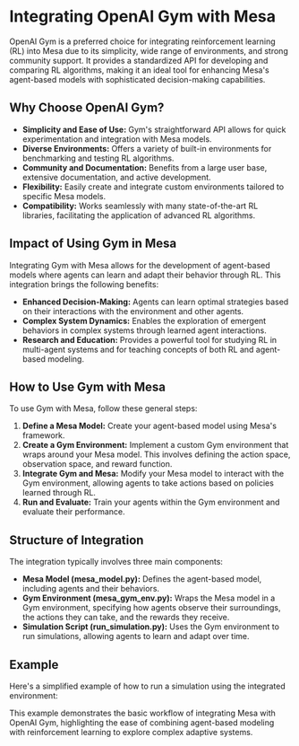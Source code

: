 # Integrating OpenAI Gym with Mesa

OpenAI Gym is a preferred choice for integrating reinforcement learning (RL) into Mesa due to its simplicity, wide range of environments, and strong community support. It provides a standardized API for developing and comparing RL algorithms, making it an ideal tool for enhancing Mesa's agent-based models with sophisticated decision-making capabilities.

## Why Choose OpenAI Gym?

- **Simplicity and Ease of Use:** Gym's straightforward API allows for quick experimentation and integration with Mesa models.
- **Diverse Environments:** Offers a variety of built-in environments for benchmarking and testing RL algorithms.
- **Community and Documentation:** Benefits from a large user base, extensive documentation, and active development.
- **Flexibility:** Easily create and integrate custom environments tailored to specific Mesa models.
- **Compatibility:** Works seamlessly with many state-of-the-art RL libraries, facilitating the application of advanced RL algorithms.

## Impact of Using Gym in Mesa

Integrating Gym with Mesa allows for the development of agent-based models where agents can learn and adapt their behavior through RL. This integration brings the following benefits:

- **Enhanced Decision-Making:** Agents can learn optimal strategies based on their interactions with the environment and other agents.
- **Complex System Dynamics:** Enables the exploration of emergent behaviors in complex systems through learned agent interactions.
- **Research and Education:** Provides a powerful tool for studying RL in multi-agent systems and for teaching concepts of both RL and agent-based modeling.

## How to Use Gym with Mesa

To use Gym with Mesa, follow these general steps:

1. **Define a Mesa Model:** Create your agent-based model using Mesa's framework.
2. **Create a Gym Environment:** Implement a custom Gym environment that wraps around your Mesa model. This involves defining the action space, observation space, and reward function.
3. **Integrate Gym and Mesa:** Modify your Mesa model to interact with the Gym environment, allowing agents to take actions based on policies learned through RL.
4. **Run and Evaluate:** Train your agents within the Gym environment and evaluate their performance.

## Structure of Integration

The integration typically involves three main components:

- **Mesa Model (mesa_model.py):** Defines the agent-based model, including agents and their behaviors.
- **Gym Environment (mesa_gym_env.py):** Wraps the Mesa model in a Gym environment, specifying how agents observe their surroundings, the actions they can take, and the rewards they receive.
- **Simulation Script (run_simulation.py):** Uses the Gym environment to run simulations, allowing agents to learn and adapt over time.

## Example

Here's a simplified example of how to run a simulation using the integrated environment:

This example demonstrates the basic workflow of integrating Mesa with OpenAI Gym, highlighting the ease of combining agent-based modeling with reinforcement learning to explore complex adaptive systems.
